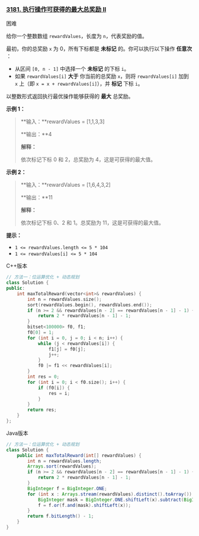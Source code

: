 ### [3181. 执行操作可获得的最大总奖励 II](https://leetcode.cn/problems/maximum-total-reward-using-operations-ii/)

困难

给你一个整数数组 `rewardValues`，长度为 `n`，代表奖励的值。

最初，你的总奖励 `x` 为 0，所有下标都是 **未标记** 的。你可以执行以下操作 **任意次** ：

- 从区间 `[0, n - 1]` 中选择一个 **未标记** 的下标 `i`。
- 如果 `rewardValues[i]` **大于** 你当前的总奖励 `x`，则将 `rewardValues[i]` 加到 `x` 上（即 `x = x + rewardValues[i]`），并 **标记** 下标 `i`。

以整数形式返回执行最优操作能够获得的 **最大** 总奖励。

**示例 1：**

> **输入：**rewardValues = [1,1,3,3]
>
> **输出：**4
>
> **解释：**
>
> 依次标记下标 0 和 2，总奖励为 4，这是可获得的最大值。

**示例 2：**

> **输入：**rewardValues = [1,6,4,3,2]
>
> **输出：**11
>
> **解释：**
>
> 依次标记下标 0、2 和 1。总奖励为 11，这是可获得的最大值。

**提示：**

- `1 <= rewardValues.length <= 5 * 104`
- `1 <= rewardValues[i] <= 5 * 104`

C++版本

```c++
// 方法一：位运算优化 + 动态规划
class Solution {
public:
    int maxTotalReward(vector<int>& rewardValues) {
        int n = rewardValues.size();
        sort(rewardValues.begin(), rewardValues.end());
        if (n >= 2 && rewardValues[n - 2] == rewardValues[n - 1] - 1) {
            return 2 * rewardValues[n - 1] - 1;
        }
        bitset<100000> f0, f1;
        f0[0] = 1;
        for (int i = 0, j = 0; i < n; i++) {
            while (j < rewardValues[i]) {
                f1[j] = f0[j];
                j++;
            }
            f0 |= f1 << rewardValues[i];
        }
        int res = 0;
        for (int i = 0; i < f0.size(); i++) {
            if (f0[i]) {
                res = i;
            }
        }
        return res;
    }
};
```

Java版本

```java
// 方法一：位运算优化 + 动态规划
class Solution {
    public int maxTotalReward(int[] rewardValues) {
        int n = rewardValues.length;
        Arrays.sort(rewardValues);
        if (n >= 2 && rewardValues[n - 2] == rewardValues[n - 1] - 1) {
            return 2 * rewardValues[n - 1] - 1;
        }
        BigInteger f = BigInteger.ONE;
        for (int x : Arrays.stream(rewardValues).distinct().toArray()) {
            BigInteger mask = BigInteger.ONE.shiftLeft(x).subtract(BigInteger.ONE);
            f = f.or(f.and(mask).shiftLeft(x));
        }
        return f.bitLength() - 1;
    }
}
```

